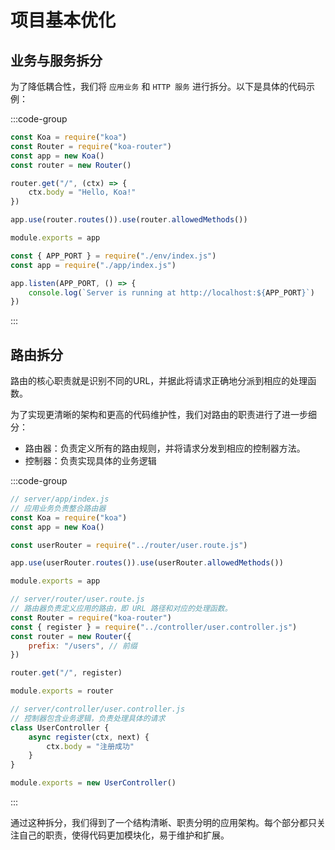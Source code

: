 # 项目基本优化

## 业务与服务拆分

为了降低耦合性，我们将 `应用业务` 和 `HTTP 服务` 进行拆分。以下是具体的代码示例：

:::code-group

```js [应用业务 (server/app/index.js)]
const Koa = require("koa")
const Router = require("koa-router")
const app = new Koa()
const router = new Router()

router.get("/", (ctx) => {
	ctx.body = "Hello, Koa!"
})

app.use(router.routes()).use(router.allowedMethods())

module.exports = app
```

```js [HTTP服务 (server/main.js)]
const { APP_PORT } = require("./env/index.js")
const app = require("./app/index.js")

app.listen(APP_PORT, () => {
	console.log(`Server is running at http://localhost:${APP_PORT}`)
})
```

:::

## 路由拆分

路由的核心职责就是识别不同的URL，并据此将请求正确地分派到相应的处理函数。

为了实现更清晰的架构和更高的代码维护性，我们对路由的职责进行了进一步细分：

- 路由器：负责定义所有的路由规则，并将请求分发到相应的控制器方法。
- 控制器：负责实现具体的业务逻辑

:::code-group

```js [应用业务]
// server/app/index.js
// 应用业务负责整合路由器
const Koa = require("koa")
const app = new Koa()

const userRouter = require("../router/user.route.js")

app.use(userRouter.routes()).use(userRouter.allowedMethods())

module.exports = app
```

```js [路由器]
// server/router/user.route.js
// 路由器负责定义应用的路由，即 URL 路径和对应的处理函数。
const Router = require("koa-router")
const { register } = require("../controller/user.controller.js")
const router = new Router({
	prefix: "/users", // 前缀
})

router.get("/", register)

module.exports = router
```

```js [控制器]
// server/controller/user.controller.js
// 控制器包含业务逻辑，负责处理具体的请求
class UserController {
	async register(ctx, next) {
		ctx.body = "注册成功"
	}
}

module.exports = new UserController()
```

:::

通过这种拆分，我们得到了一个结构清晰、职责分明的应用架构。每个部分都只关注自己的职责，使得代码更加模块化，易于维护和扩展。










